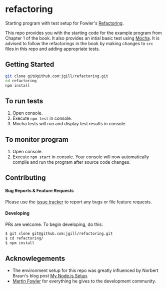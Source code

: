 # refactoring
Starting program with test setup for Fowler's [Refactoring](https://martinfowler.com/books/refactoring.html). 

This repo provides you with the starting code for the example program from Chapter 1 of the book. It also provides an intial basic test using [Mocha](https://mochajs.org/). It is advised to follow the refactorings in the book by making changes to `src` files in this repo and adding appropriate tests.

## Getting Started
```bash
git clone git@github.com:jgill/refactoring.git
cd refactoring
npm install
```

## To run tests
1. Open console.
1. Execute `npm test` in console.
1. Mocha tests will run and display test results in console.

## To monitor program
1. Open console.
1. Execute `npm start` in console.
Your console will now automatically compile and run the program after source code changes.

## Contributing

#### Bug Reports & Feature Requests

Please use the [issue tracker](https://github.com/jgill/refactoring/issues) to report any bugs or file feature requests.

#### Developing

PRs are welcome. To begin developing, do this:

```bash
$ git clone git@github.com:jgill/refactoring.git
$ cd refactoring/
$ npm install
```

## Acknowlegements
* The environment setup for this repo was greatly influenced by Norbert Braun's blog post [My Node.js Setup](https://medium.com/@norbertbraun/my-node-js-setup-mocha-chai-babel7-es6-7ee56f6d33d7).
* [Martin Fowler](https://martinfowler.com/) for everything he gives to the development community.
